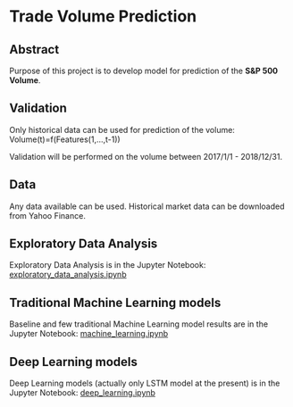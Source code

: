 # Trade Volume Prediction

## Abstract
Purpose of this project is to develop model for prediction of the **S&amp;P 500 Volume**.

## Validation
Only historical data can be used for prediction of the volume: Volume(t)=f(Features(1,...,t-1))

Validation will be performed on the volume between 2017/1/1 - 2018/12/31.

## Data
Any data available can be used. Historical market data can be downloaded from Yahoo Finance.

## Exploratory Data Analysis
Exploratory Data Analysis is in the Jupyter Notebook: [exploratory_data_analysis.ipynb](notebook/exploratory_data_analysis.ipynb)

## Traditional Machine Learning models
Baseline and few traditional Machine Learning model results are in the Jupyter Notebook: [machine_learning.ipynb](notebook/machine_learning.ipynb)

## Deep Learning models
Deep Learning models (actually only LSTM model at the present) is in the Jupyter Notebook: [deep_learning.ipynb](notebook/deep_learning.ipynb)
